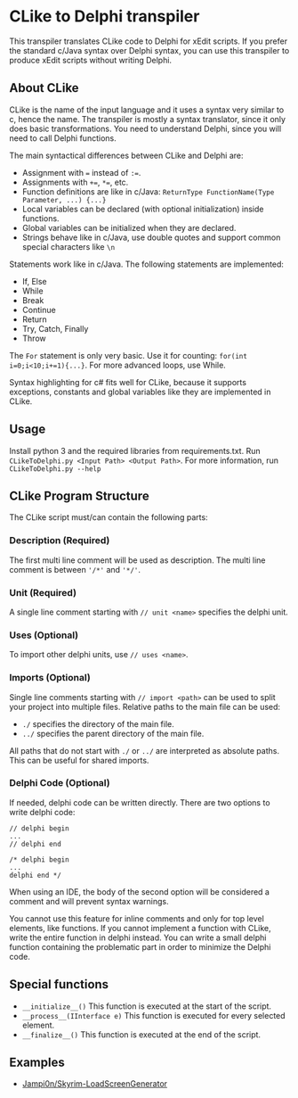 # CLike to Delphi transpiler

This transpiler translates CLike code to Delphi for xEdit scripts.
If you prefer the standard c/Java syntax over Delphi syntax, you can use this transpiler to produce xEdit scripts without writing Delphi. 

## About CLike

CLike is the name of the input language and it uses a syntax very similar to c, hence the name.
The transpiler is mostly a syntax translator, since it only does basic transformations.
You need to understand Delphi, since you will need to call Delphi functions.

The main syntactical differences between CLike and Delphi are:
* Assignment with `=` instead of `:=`.
* Assignments with `+=`, `*=`, etc.
* Function definitions are like in c/Java: `ReturnType FunctionName(Type Parameter, ...) {...}` 
* Local variables can be declared (with optional initialization) inside functions.
* Global variables can be initialized when they are declared.
* Strings behave like in c/Java, use double quotes and support common special characters like `\n`

Statements work like in c/Java. The following statements are implemented:
* If, Else
* While
* Break
* Continue
* Return
* Try, Catch, Finally
* Throw

The `For` statement is only very basic. Use it for counting: `for(int i=0;i<10;i+=1){...}`. For more advanced loops, use While.

Syntax highlighting for c# fits well for CLike, because it supports exceptions, constants and global variables like they are implemented in CLike.

## Usage

Install python 3 and the required libraries from requirements.txt.
Run `CLikeToDelphi.py <Input Path> <Output Path>`. For more information, run `CLikeToDelphi.py --help`

## CLike Program Structure

The CLike script must/can contain the following parts:

### Description (Required)

The first multi line comment will be used as description.
The multi line comment is between `'/*'` and `'*/'`.

### Unit (Required)

A single line comment starting with `// unit <name>` specifies the delphi unit.

### Uses (Optional)

To import other delphi units, use `// uses <name>`.

### Imports (Optional)

Single line comments starting with `// import <path>` can be used to split your project into multiple files.
Relative paths to the main file can be used:
* `./` specifies the directory of the main file.
* `../` specifies the parent directory of the main file.

All paths that do not start with `./` or `../` are interpreted as absolute paths.
This can be useful for shared imports.

### Delphi Code (Optional)

If needed, delphi code can be written directly.
There are two options to write delphi code:
```
// delphi begin
...
// delphi end

/* delphi begin
...
delphi end */
```
When using an IDE, the body of the second option will be considered a comment and will prevent syntax warnings.

You cannot use this feature for inline comments and only for top level elements, like functions.
If you cannot implement a function with CLike, write the entire function in delphi instead.
You can write a small delphi function containing the problematic part in order to minimize the Delphi code.

## Special functions

* `__initialize__()` This function is executed at the start of the script.
* `__process__(IInterface e)` This function is executed for every selected element.
* `__finalize__()` This function is executed at the end of the script.

## Examples

* [Jampi0n/Skyrim-LoadScreenGenerator](https://github.com/Jampi0n/Skyrim-LoadScreenGenerator)
  
